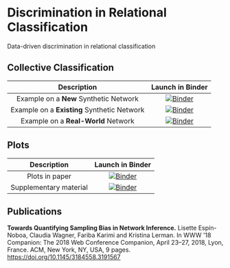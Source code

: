 # Discrimination in Relational Classification
Data-driven discrimination in relational classification

## Collective Classification
| Description | Launch in Binder |
| :---: | :---: |
| Example on a **New** Synthetic Network | [![Binder](https://notebooks.gesis.org/binder/badge_logo.svg)](https://notebooks.gesis.org/binder/v2/gh/gesiscss/Discrimination-in-Relational-Classification/master?filepath=code%2Fexample_collective_classification_on_new_synthetic_network_nBC.ipynb) |
| Example on a **Existing** Synthetic Network | [![Binder](https://notebooks.gesis.org/binder/badge_logo.svg)](https://notebooks.gesis.org/binder/v2/gh/gesiscss/Discrimination-in-Relational-Classification/master?filepath=code%2Fexample_collective_classification_on_existing_synthetic_network_nBC.ipynb) |
| Example on a **Real-World** Network | [![Binder](https://notebooks.gesis.org/binder/badge_logo.svg)](https://notebooks.gesis.org/binder/v2/gh/gesiscss/Discrimination-in-Relational-Classification/master?filepath=code%2Fexample_collective_classification_on_realworld_network_nBC.ipynb) |

## Plots
| Description | Launch in Binder |
| :---: | :---: |
| Plots in paper | [![Binder](https://notebooks.gesis.org/binder/badge_logo.svg)](https://notebooks.gesis.org/binder/v2/gh/gesiscss/Discrimination-in-Relational-Classification/master?filepath=code%2Fplots_paper_nBC.ipynb) |
| Supplementary material | [![Binder](https://notebooks.gesis.org/binder/badge_logo.svg)](https://notebooks.gesis.org/binder/v2/gh/gesiscss/Discrimination-in-Relational-Classification/master?filepath=code%2Fsupplementary_material_nBC.ipynb) |



## Publications
**Towards Quantifying Sampling Bias in Network Inference.**
Lisette Espín-Noboa, Claudia Wagner, Fariba Karimi and Kristina Lerman. In WWW '18 Companion: The 2018 Web Conference Companion, April 23–27, 2018, Lyon, France. ACM, New York, NY, USA, 9 pages. https://doi.org/10.1145/3184558.3191567
